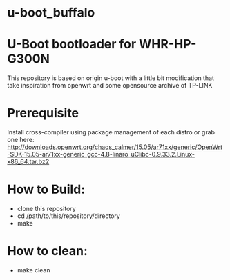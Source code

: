 # u-boot_buffalo
# U-Boot bootloader for WHR-HP-G300N

This repository is based on origin u-boot with a little bit modification that take inspiration from openwrt and some opensource archive of TP-LINK

# Prerequisite
Install cross-compiler using package management of each distro or grab one here: http://downloads.openwrt.org/chaos_calmer/15.05/ar71xx/generic/OpenWrt-SDK-15.05-ar71xx-generic_gcc-4.8-linaro_uClibc-0.9.33.2.Linux-x86_64.tar.bz2

# How to Build:
- clone this repository
- cd /path/to/this/repository/directory
- make

# How to clean:
- make clean
